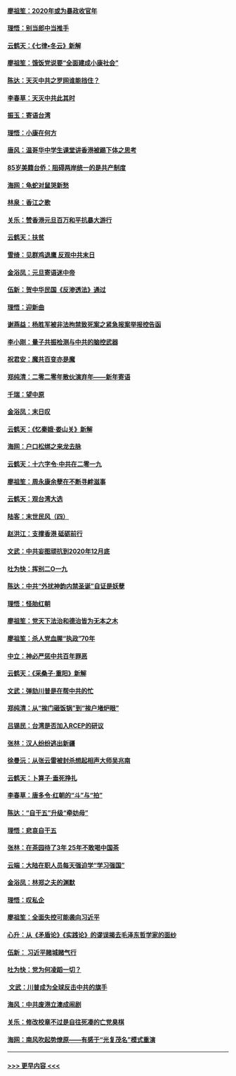 #### [廖祖笙：2020年或为暴政收官年](../pages/nsc993/n11768216.md?t=01050944) 
#### [理悟：别当郎中当推手](../pages/nsc993/n11768243.md?t=01050944) 
#### [云鹤天：《七律▪冬云》新解](../pages/nsc993/n11768204.md?t=01050944) 
#### [廖祖笙：饿饭党说要“全面建成小康社会”](../pages/nsc993/n11767482.md?t=01050944) 
#### [陈达：天灭中共之罗网谁能挡住？](../pages/nsc993/n11767465.md?t=01050944) 
#### [李春草：天灭中共此其时](../pages/nsc993/n11767452.md?t=01050944) 
#### [振玉：寄语台湾](../pages/nsc993/n11767432.md?t=01050944) 
#### [理悟：小康在何方](../pages/nsc993/n11767394.md?t=01050944) 
#### [唐风：温哥华中学生课堂讲香港被踢下体之思考](../pages/nsc993/n11766848.md?t=01050944) 
#### [85岁美籍台侨：阻碍两岸统一的是共产制度](../pages/nsc993/n11765043.md?t=01050944) 
#### [海网：龟蛇对鼠哭新愁](../pages/nsc993/n11764895.md?t=01050944) 
#### [林泉：香江之歌](../pages/nsc993/n11764415.md?t=01050944) 
#### [关乐：赞香港元旦百万和平抗暴大游行](../pages/nsc993/n11764382.md?t=01050944) 
#### [云鹤天：扶贫](../pages/nsc993/n11764245.md?t=01050944) 
#### [雪绮：见群鸡退鹰  反观中共末日](../pages/nsc993/n11762112.md?t=01050944) 
#### [金浴凤：元旦寄语迷中帝](../pages/nsc993/n11761788.md?t=01050944) 
#### [伍新：贺中华民国《反渗透法》通过](../pages/nsc993/n11761994.md?t=01050944) 
#### [理悟：迎新曲](../pages/nsc993/n11761152.md?t=01050944) 
#### [谢燕益：杨胜军被非法拘禁致死案之紧急报案举报控告函](../pages/nsc993/n11756134.md?t=01050944) 
#### [李小刚：量子共振检测与中共的脑控武器](../pages/nsc993/n11754518.md?t=01050944) 
#### [祝君安：魔共百变亦是魔](../pages/nsc993/n11754469.md?t=01050944) 
#### [郑纯清：二零二零年散伙演弃年——新年寄语](../pages/nsc993/n11754195.md?t=01050944) 
#### [千瑞：望中原](../pages/nsc993/n11754159.md?t=01050944) 
#### [金浴凤：末日叹](../pages/nsc993/n11752359.md?t=01050944) 
#### [云鹤天：《忆秦娥‧娄山关》新解](../pages/nsc993/n11752348.md?t=01050944) 
#### [海网：户口松绑之来龙去脉](../pages/nsc993/n11752328.md?t=01050944) 
#### [云鹤天：十六字令‧中共在二零一九](../pages/nsc993/n11752305.md?t=01050944) 
#### [廖祖笙：周永康余孽在不断寻衅滋事](../pages/nsc993/n11751013.md?t=01050944) 
#### [云鹤天：观台湾大选](../pages/nsc993/n11751007.md?t=01050944) 
#### [陆客：末世民风（四）](../pages/nsc993/n11749203.md?t=01050944) 
#### [赵洪江：支撑香港 砥砺前行](../pages/nsc993/n11748482.md?t=01050944) 
#### [文武：中共妄图顽抗到2020年12月底](../pages/nsc993/n11748446.md?t=01050944) 
#### [吐为快：挥别二O一九](../pages/nsc993/n11748411.md?t=01050944) 
#### [陈达：中共“外扰神韵内禁圣诞”自证是妖孽](../pages/nsc993/n11748226.md?t=01050944) 
#### [理悟：怪胎红朝](../pages/nsc993/n11748206.md?t=01050944) 
#### [廖祖笙：党天下法治和德治皆为无本之木](../pages/nsc993/n11748135.md?t=01050944) 
#### [廖祖笙：杀人党血腥“执政”70年](../pages/nsc993/n11745144.md?t=01050944) 
#### [中立：神必严惩中共百年罪恶](../pages/nsc993/n11744970.md?t=01050944) 
#### [云鹤天：《采桑子‧重阳》新解](../pages/nsc993/n11744948.md?t=01050944) 
#### [文武：弹劾川普是在帮中共的忙](../pages/nsc993/n11744758.md?t=01050944) 
#### [郑纯清：从“挨门砸饭锅”到“挨户堵炉眼”](../pages/nsc993/n11744745.md?t=01050944) 
#### [吕锡民：台湾是否加入RCEP的研议](../pages/nsc993/n11744701.md?t=01050944) 
#### [张林：汉人纷纷逃出新疆](../pages/nsc993/n11743530.md?t=01050944) 
#### [徐曼沅：从张云雷被封杀想起相声大师吴兆南](../pages/nsc993/n11741816.md?t=01050944) 
#### [云鹤天：卜算子‧垂死挣扎](../pages/nsc993/n11739956.md?t=01050944) 
#### [李春草：唐多令‧红朝的“斗”与“拍”](../pages/nsc993/n11739830.md?t=01050944) 
#### [陈达：“自干五”升级“牵妨母”](../pages/nsc993/n11739724.md?t=01050944) 
#### [理悟：悲哀自干五](../pages/nsc993/n11739547.md?t=01050944) 
#### [张林：在茶园待了3年 25年不敢喝中国茶](../pages/nsc993/n11739240.md?t=01050944) 
#### [云端：大陆在职人员每天强迫学“学习强国”](../pages/nsc993/n11738735.md?t=01050944) 
#### [金浴凤：林郑之夫的渊默](../pages/nsc993/n11737735.md?t=01050944) 
#### [理悟：叹私企](../pages/nsc993/n11737715.md?t=01050944) 
#### [廖祖笙：全面失控可能袭向习近平](../pages/nsc993/n11737704.md?t=01050944) 
#### [心升：从《矛盾论》《实践论》的谬误揭去毛泽东哲学家的面纱](../pages/nsc993/n11736962.md?t=01050944) 
#### [伍新： 习近平赌城赌气行](../pages/nsc993/n11736929.md?t=01050944) 
#### [吐为快：党为何凌蹈一切？](../pages/nsc993/n11736915.md?t=01050944) 
#### [ 文武：川普成为全球反击中共的旗手](../pages/nsc993/n11736882.md?t=01050944) 
#### [海风：中共废港立澳成闹剧](../pages/nsc993/n11735857.md?t=01050944) 
#### [关乐：修改校章不过是自往死凑的亡党臭棋](../pages/nsc993/n11735097.md?t=01050944) 
#### [海网：南风吹起势燎原——有感于“光复茂名”模式重演](../pages/nsc993/n11732308.md?t=01050944) 

----
#### [ >>> 更早内容 <<< ](../indexes/nsc993-earlier.md)
